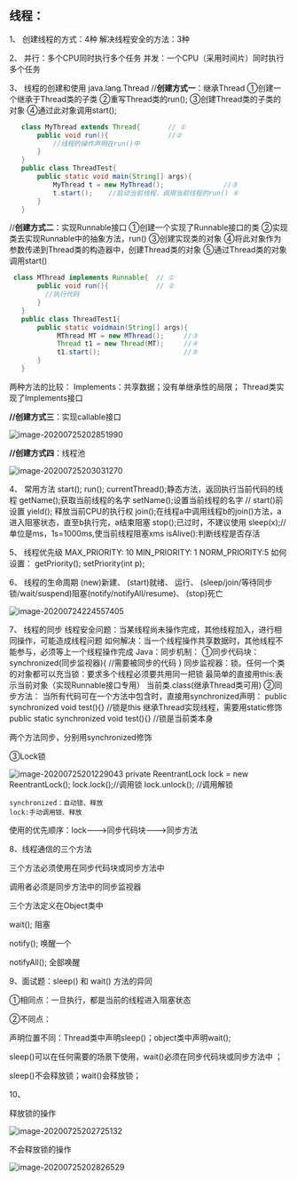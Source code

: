 ## 线程：

1、 创建线程的方式：4种
   解决线程安全的方法：3种

2、 并行：多个CPU同时执行多个任务
   并发：一个CPU（采用时间片）同时执行多个任务

3、 线程的创建和使用
   java.lang.Thread
   //**创建方式一**：继承Thread
   ①创建一个继承于Thread类的子类
   ②重写Thread类的run();
   ③创建Thread类的子类的对象
   ④通过此对象调用start();

```Java 
   class MyThread extends Thread{       // ①
       public void run(){               //②
           //线程的操作声明在run()中
       }
   }
   public class ThreadTest{
       public static void main(String[] args){
           MyThread t = new MyThread();               //③
           t.start();    //启动当前线程，调用当前线程的run() ④
       }
   }
```

   //**创建方式二**：实现Runnable接口
   ①创建一个实现了Runnable接口的类
   ②实现类去实现Runnable中的抽象方法，run()
   ③创建实现类的对象
   ④将此对象作为参数传递到Thread类的构造器中，创建Thread类的对象
   ⑤通过Thread类的对象调用start()

```java
 class MThread implements Runnable{  // ①
       public void run(){            // ②
         //执行代码
       }
   }
   public class ThreadTest1{
       public static voidmain(String[] args){
            MThread MT = new MThread();     //③
            Thread t1 = new Thread(MT);     //④
            t1.start();                     //⑤
       }
   }
```

   两种方法的比较：
   Implements：共享数据；没有单继承性的局限；
   Thread类实现了Implements接口

**//创建方式三**：实现callable接口

![image-20200725202851990](C:\Users\11437\AppData\Roaming\Typora\typora-user-images\image-20200725202851990.png)



**//创建方式四**：线程池

![image-20200725203031270](C:\Users\11437\AppData\Roaming\Typora\typora-user-images\image-20200725203031270.png)



4、 常用方法
   start();
   run();
   currentThread();静态方法，返回执行当前代码的线程
   getName();获取当前线程的名字
   setName();设置当前线程的名字 // start()前设置
   yield(); 释放当前CPU的执行权
   join();在线程a中调用线程b的join()方法，a进入阻塞状态，直至b执行完，a结束阻塞
   stop();已过时，不建议使用
   sleep(x);//单位是ms，1s=1000ms,使当前线程阻塞xms
   isAlive():判断线程是否存活

5、 线程优先级
   MAX_PRIORITY: 10
   MIN_PRIORITY: 1
   NORM_PRIORITY:5
   如何设置：
   getPriority();
   setPriority(int p);

6、 线程的生命周期
   (new)新建、
   (start)就绪、
   运行、
   (sleep/join/等待同步锁/wait/suspend)阻塞(notify/notifyAll/resume)、
   (stop)死亡

![image-20200724224557405](C:\Users\11437\AppData\Roaming\Typora\typora-user-images\image-20200724224557405.png)

7、 线程的同步
   线程安全问题：当某线程尚未操作完成，其他线程加入，进行相同操作，可能造成线程问题
   如何解决：当一个线程操作共享数据时，其他线程不能参与，必须等上一个线程操作完成
   Java：同步机制：
   ①同步代码块：
   synchronized(同步监视器){
       //需要被同步的代码
   }
   同步监视器：锁。任何一个类的对象都可以充当锁：要求多个线程必须要共用同一把锁
             最简单的直接用this:表示当前对象（实现Runnable接口专用）
                         当前类.class(继承Thread类可用)
   ②同步方法：
   当所有代码可在一个方法中包含时，直接用synchronized声明：
    public synchronized void test(){}  //锁是this
   继承Thread实现线程，需要用static修饰
    public static synchronized void test(){}   //锁是当前类本身

两个方法同步，分别用synchronized修饰

   ③Lock锁

![image-20200725201229043](C:\Users\11437\AppData\Roaming\Typora\typora-user-images\image-20200725201229043.png)    private ReentrantLock lock = new ReentrantLock();
    lock.lock();//调用锁
    lock.unlock(); //调用解锁

    synchronized：自动锁、释放
    lock:手动调用锁、释放

使用的优先顺序：lock--->同步代码块--->同步方法

   8、线程通信的三个方法

三个方法必须使用在同步代码块或同步方法中

调用者必须是同步方法中的同步监视器

三个方法定义在Object类中

wait(); 阻塞

notify(); 唤醒一个

notifyAll(); 全部唤醒

 9、面试题：sleep() 和 wait() 方法的异同

①相同点：一旦执行，都是当前的线程进入阻塞状态

②不同点：

声明位置不同：Thread类中声明sleep()；object类中声明wait();

sleep()可以在任何需要的场景下使用，wait()必须在同步代码块或同步方法中 ；

sleep()不会释放锁；wait()会释放锁；

   10、

释放锁的操作

![image-20200725202725132](C:\Users\11437\AppData\Roaming\Typora\typora-user-images\image-20200725202725132.png)

   

   不会释放锁的操作

![image-20200725202826529](C:\Users\11437\AppData\Roaming\Typora\typora-user-images\image-20200725202826529.png)



